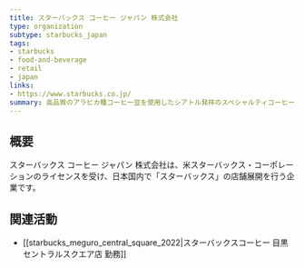 ```yaml
---
title: スターバックス コーヒー ジャパン 株式会社
type: organization
subtype: starbucks_japan
tags:
- starbucks
- food-and-beverage
- retail
- japan
links:
- https://www.starbucks.co.jp/
summary: 高品質のアラビカ種コーヒー豆を使用したシアトル発祥のスペシャルティコーヒーストア。日本国内で店舗を展開し、コーヒー文化の提供と地域社会への貢献を目指している。
---
```


## 概要
スターバックス コーヒー ジャパン 株式会社は、米スターバックス・コーポレーションのライセンスを受け、日本国内で「スターバックス」の店舗展開を行う企業です。

## 関連活動
- [[starbucks_meguro_central_square_2022|スターバックスコーヒー 目黒セントラルスクエア店 勤務]]
